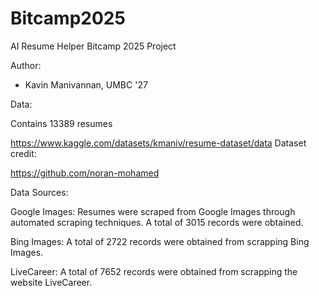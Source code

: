 # Bitcamp2025
AI Resume Helper Bitcamp 2025 Project

Author:
* Kavin Manivannan, UMBC '27

Data:

Contains 13389 resumes 

https://www.kaggle.com/datasets/kmaniv/resume-dataset/data 
Dataset credit: 

https://github.com/noran-mohamed

Data Sources:

Google Images: Resumes were scraped from Google Images through automated scraping techniques. A total of 3015 records were obtained.

Bing Images: A total of 2722 records were obtained from scrapping Bing Images.

LiveCareer: A total of 7652 records were obtained from scrapping the website LiveCareer.
